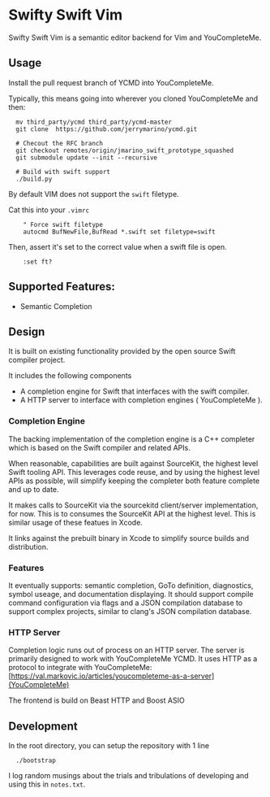 # Swifty Swift Vim

Swifty Swift Vim is a semantic editor backend for Vim and YouCompleteMe.

## Usage

Install the pull request branch of YCMD into YouCompleteMe.

Typically, this means going into wherever you cloned YouCompleteMe and then:

```
  mv third_party/ycmd third_party/ycmd-master
  git clone  https://github.com/jerrymarino/ycmd.git

  # Checout the RFC branch
  git checkout remotes/origin/jmarino_swift_prototype_squashed
  git submodule update --init --recursive

  # Build with swift support
  ./build.py
```

By default VIM does not support the `swift` filetype.

Cat this into your `.vimrc`
```
    " Force swift filetype
    autocmd BufNewFile,BufRead *.swift set filetype=swift
```

Then, assert it's set to the correct value when a swift file is open.

```
    :set ft?
```

## Supported Features:

- Semantic Completion


## Design

It is built on existing functionality provided by the open source Swift compiler
project.

It includes the following components

- A completion engine for Swift that interfaces with the swift compiler.
- A HTTP server to interface with completion engines ( YouCompleteMe ).

### Completion Engine

The backing implementation of the completion engine is a C++ completer which is
based on the Swift compiler and related APIs.

When reasonable, capabilities are built against SourceKit, the highest level
Swift tooling API. This leverages code reuse, and by using the highest level
APIs as possible, will simplify keeping the completer both feature complete and
up to date.

It makes calls to SourceKit via the sourcekitd client/server implementation,
for now. This is to consumes the SourceKit API at the highest level. This is
similar usage of these featues in Xcode.

It links against the prebuilt binary in Xcode to simplify source builds and
distribution.

### Features

It eventually supports: semantic completion, GoTo definition, diagnostics,
symbol useage, and documentation displaying. It should support compile command
configuration via flags and a JSON compilation database to support complex
projects, similar to clang's JSON compilation database.

### HTTP Server

Completion logic runs out of process on an HTTP server. The server is primarily
designed to work with YouCompleteMe YCMD. It uses HTTP as a protocol to
integrate with YouCompleteMe:
[https://val.markovic.io/articles/youcompleteme-as-a-server](YouCompleteMe)

The frontend is build on Beast HTTP and Boost ASIO


## Development

In the root directory, you can setup the repository with 1 line

```
  ./bootstrap
```

I log random musings about the trials and tribulations of developing and using
this in `notes.txt`. 

